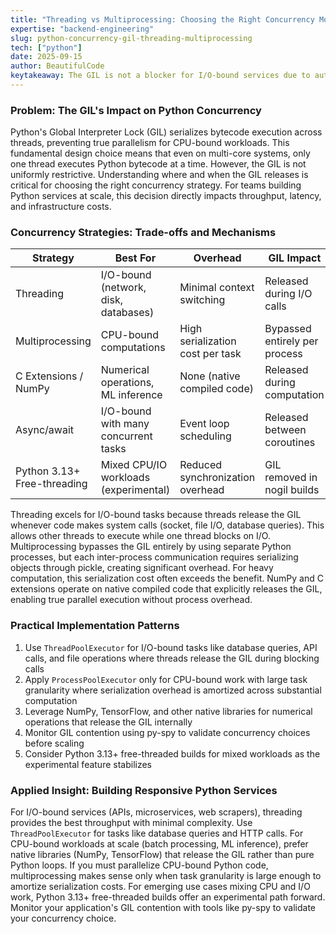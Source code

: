 ```yaml
---
title: "Threading vs Multiprocessing: Choosing the Right Concurrency Model Beyond the GIL"
expertise: "backend-engineering"
slug: python-concurrency-gil-threading-multiprocessing
tech: ["python"]
date: 2025-09-15
author: BeautifulCode
keytakeaway: The GIL is not a blocker for I/O-bound services due to automatic release during system calls, making threading the pragmatic choice. For CPU-bound work, leverage GIL-aware libraries or accept multiprocessing's serialization cost based on task granularity.
---
```


### Problem: The GIL's Impact on Python Concurrency

Python's Global Interpreter Lock (GIL) serializes bytecode execution across threads, preventing true parallelism for CPU-bound workloads. This fundamental design choice means that even on multi-core systems, only one thread executes Python bytecode at a time. However, the GIL is not uniformly restrictive. Understanding where and when the GIL releases is critical for choosing the right concurrency strategy. For teams building Python services at scale, this decision directly impacts throughput, latency, and infrastructure costs.

### Concurrency Strategies: Trade-offs and Mechanisms

| Strategy | Best For | Overhead | GIL Impact |
|----------|----------|----------|-----------|
| Threading | I/O-bound (network, disk, databases) | Minimal context switching | Released during I/O calls |
| Multiprocessing | CPU-bound computations | High serialization cost per task | Bypassed entirely per process |
| C Extensions / NumPy | Numerical operations, ML inference | None (native compiled code) | Released during computation |
| Async/await | I/O-bound with many concurrent tasks | Event loop scheduling | Released between coroutines |
| Python 3.13+ Free-threading | Mixed CPU/IO workloads (experimental) | Reduced synchronization overhead | GIL removed in nogil builds |

Threading excels for I/O-bound tasks because threads release the GIL whenever code makes system calls (socket, file I/O, database queries). This allows other threads to execute while one thread blocks on I/O. Multiprocessing bypasses the GIL entirely by using separate Python processes, but each inter-process communication requires serializing objects through pickle, creating significant overhead. For heavy computation, this serialization cost often exceeds the benefit. NumPy and C extensions operate on native compiled code that explicitly releases the GIL, enabling true parallel execution without process overhead.

### Practical Implementation Patterns

1. Use `ThreadPoolExecutor` for I/O-bound tasks like database queries, API calls, and file operations where threads release the GIL during blocking calls
2. Apply `ProcessPoolExecutor` only for CPU-bound work with large task granularity where serialization overhead is amortized across substantial computation
3. Leverage NumPy, TensorFlow, and other native libraries for numerical operations that release the GIL internally
4. Monitor GIL contention using py-spy to validate concurrency choices before scaling
5. Consider Python 3.13+ free-threaded builds for mixed workloads as the experimental feature stabilizes

### Applied Insight: Building Responsive Python Services

For I/O-bound services (APIs, microservices, web scrapers), threading provides the best throughput with minimal complexity. Use `ThreadPoolExecutor` for tasks like database queries and HTTP calls. For CPU-bound workloads at scale (batch processing, ML inference), prefer native libraries (NumPy, TensorFlow) that release the GIL rather than pure Python loops. If you must parallelize CPU-bound Python code, multiprocessing makes sense only when task granularity is large enough to amortize serialization costs. For emerging use cases mixing CPU and I/O work, Python 3.13+ free-threaded builds offer an experimental path forward. Monitor your application's GIL contention with tools like py-spy to validate your concurrency choice.
